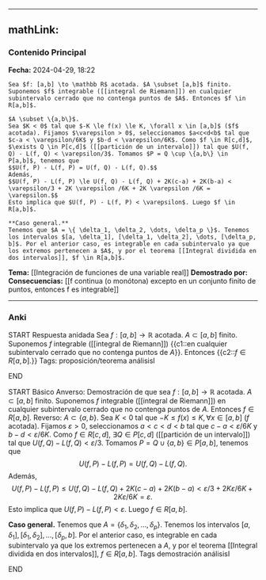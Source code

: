 
---
mathLink:
---
### Contenido Principal

**Fecha:** 2024-04-29, 18:22

```ad-theorem
Sea $f: [a,b] \to \mathbb R$ acotada. $A \subset [a,b]$ finito. Suponemos $f$ integrable ([[integral de Riemann]]) en cualquier subintervalo cerrado que no contenga puntos de $A$. Entonces $f \in R[a,b]$.
```

```ad-proof
$A \subset \{a,b\}$.
Sea $K < 0$ tal que $-K \le f(x) \le K, \forall x \in [a,b]$ ($f$ acotada). Fijamos $\varepsilon > 0$, seleccionamos $a<c<d<b$ tal que $c-a < \varepsilon/6K$ y $b-d < \varepsilon/6K$. Como $f \in R[c,d]$, $\exists Q \in P[c,d]$ ([[partición de un intervalo]]) tal que $U(f, Q) - L(f, Q) < \varepsilon/3$. Tomamos $P = Q \cup \{a,b\} \in P[a,b]$, tenemos que
$$U(f, P) - L(f, P) = U(f, Q) - L(f, Q).$$
Además,
$$U(f, P) - L(f, P) \le U(f, Q) - L(f, Q) + 2K(c-a) + 2K(b-a) < \varepsilon/3 + 2K \varepsilon /6K + 2K \varepsilon /6K = \varepsilon.$$
Esto implica que $U(f, P) - L(f, P) < \varepsilon$. Luego $f \in R[a,b]$.

**Caso general.**
Tenemos que $A = \{ \delta_1, \delta_2, \dots, \delta_p \}$. Tenemos los intervalos $[a, \delta_1], [\delta_1, \delta_2], \dots, [\delta_p, b]$. Por el anterior caso, es integrable en cada subintervalo ya que los extremos pertenecen a $A$, y por el teorema [[Integral dividida en dos intervalos]], $f \in R[a,b]$.
```


**Tema:** [[Integración de funciones de una variable real]]
**Demostrado por:**
**Consecuencias:** [[f continua (o monótona) excepto en un conjunto finito de puntos, entonces f es integrable]]

---
### Anki

START
Respuesta anidada
Sea $f: [a,b] \to \mathbb R$ acotada. $A \subset [a,b]$ finito. Suponemos $f$ integrable ([[integral de Riemann]]) {{c1::en cualquier subintervalo cerrado que no contenga puntos de $A$}}. Entonces {{c2::$f \in R[a,b]$.}}
Tags: proposición/teorema análisisI
<!--ID: 1714669443802-->
END

START
Básico
Anverso: Demostración de que sea $f: [a,b] \to \mathbb R$ acotada. $A \subset [a,b]$ finito. Suponemos $f$ integrable ([[integral de Riemann]]) en cualquier subintervalo cerrado que no contenga puntos de $A$. Entonces $f \in R[a,b]$.
Reverso: $A \subset \{a,b\}$.
Sea $K < 0$ tal que $-K \le f(x) \le K, \forall x \in [a,b]$ ($f$ acotada). Fijamos $\varepsilon > 0$, seleccionamos $a<c<d<b$ tal que $c-a < \varepsilon/6K$ y $b-d < \varepsilon/6K$. Como $f \in R[c,d]$, $\exists Q \in P[c,d]$ ([[partición de un intervalo]]) tal que $U(f, Q) - L(f, Q) < \varepsilon/3$. Tomamos $P = Q \cup \{a,b\} \in P[a,b]$, tenemos que
$$U(f, P) - L(f, P) = U(f, Q) - L(f, Q).$$
Además,
$$U(f, P) - L(f, P) \le U(f, Q) - L(f, Q) + 2K(c-a) + 2K(b-a) < \varepsilon/3 + 2K \varepsilon /6K + 2K \varepsilon /6K = \varepsilon.$$
Esto implica que $U(f, P) - L(f, P) < \varepsilon$. Luego $f \in R[a,b]$.

**Caso general.**
Tenemos que $A = \{ \delta_1, \delta_2, \dots, \delta_p \}$. Tenemos los intervalos $[a, \delta_1], [\delta_1, \delta_2], \dots, [\delta_p, b]$. Por el anterior caso, es integrable en cada subintervalo ya que los extremos pertenecen a $A$, y por el teorema [[Integral dividida en dos intervalos]], $f \in R[a,b]$.
Tags demostración análisisI
<!--ID: 1714669443806-->
END

